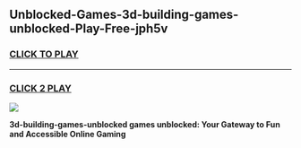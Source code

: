
## Unblocked-Games-3d-building-games-unblocked-Play-Free-jph5v
<h3>
<a href="https://premium76.site?title=3d-building-games-unblocked&ref=21A">CLICK TO PLAY</a></h3>
<hr>

<h3>
<a href="https://premium76.site?title=3d-building-games-unblocked&ref=21A">CLICK 2 PLAY</a>
  
</h3>

<a href="https://premium76.site?title=3d-building-games-unblocked&ref=21A"><img src="https://clearcache.store/games.png"></a>


**3d-building-games-unblocked games unblocked: Your Gateway to Fun and Accessible Online Gaming**
